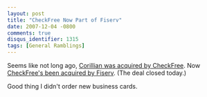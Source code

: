 ```yaml
---
layout: post
title: "CheckFree Now Part of Fiserv"
date: 2007-12-04 -0800
comments: true
disqus_identifier: 1315
tags: [General Ramblings]
---
```

Seems like not long ago, [Corillian was acquired by
CheckFree](http://ir.checkfreecorp.com/phoenix.zhtml?c=94799&p=irol-newsArticle&ID=1000723&highlight=).
Now [CheckFree's been acquired by
Fiserv](http://ir.checkfreecorp.com/phoenix.zhtml?c=94799&p=irol-newsArticle&ID=1083869&highlight=).
(The deal closed today.)

Good thing I didn't order new business cards.
